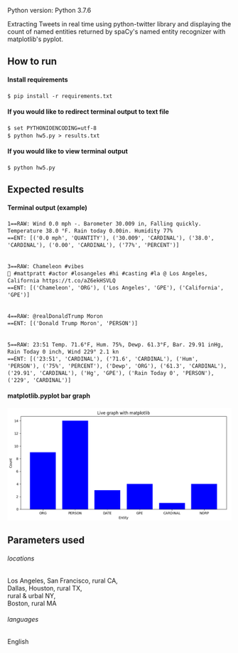 Python version: Python 3.7.6  

Extracting Tweets in real time using python-twitter library and displaying the count of named entities returned by spaCy's named entity recognizer with matplotlib's pyplot. 

## How to run
#### Install requirements 
`$ pip install -r requirements.txt`  
#### If you would like to redirect terminal output to text file
`$ set PYTHONIOENCODING=utf-8`  
`$ python hw5.py > results.txt`  
#### If you would like to view terminal output
`$ python hw5.py`
## Expected results

#### Terminal output (example)
```
1==RAW: Wind 0.0 mph -. Barometer 30.009 in, Falling quickly. Temperature 38.0 °F. Rain today 0.00in. Humidity 77%
==ENT: [('0.0 mph', 'QUANTITY'), ('30.009', 'CARDINAL'), ('38.0', 'CARDINAL'), ('0.00', 'CARDINAL'), ('77%', 'PERCENT')]


3==RAW: Chameleon #vibes
🦎 #mattpratt #actor #losangeles #hi #casting #la @ Los Angeles, California https://t.co/aZ6ekHSVLQ
==ENT: [('Chameleon', 'ORG'), ('Los Angeles', 'GPE'), ('California', 'GPE')]


4==RAW: @realDonaldTrump Moron
==ENT: [('Donald Trump Moron', 'PERSON')]


5==RAW: 23:51 Temp. 71.6°F, Hum. 75%, Dewp. 61.3°F, Bar. 29.91 inHg, Rain Today 0 inch, Wind 229° 2.1 kn
==ENT: [('23:51', 'CARDINAL'), ('71.6', 'CARDINAL'), ('Hum', 'PERSON'), ('75%', 'PERCENT'), ('Dewp', 'ORG'), ('61.3', 'CARDINAL'), ('29.91', 'CARDINAL'), ('Hg', 'GPE'), ('Rain Today 0', 'PERSON'), ('229', 'CARDINAL')]
```
#### matplotlib.pyplot bar graph
![matplotlib graph](https://github.com/djm160830/twt-txt-analysis/blob/master/bar_graph.png)

## Parameters used
###### locations
Los Angeles, San Francisco, rural CA,  
Dallas, Houston, rural TX,  
rural & urbal NY,  
Boston, rural MA
###### languages
English


